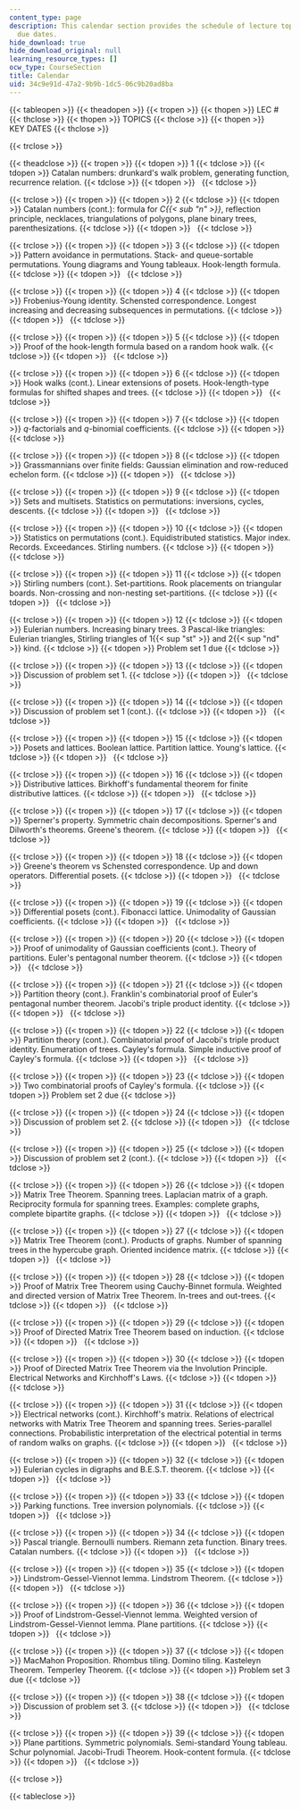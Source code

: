 ```yaml
---
content_type: page
description: This calendar section provides the schedule of lecture topics and homework
  due dates.
hide_download: true
hide_download_original: null
learning_resource_types: []
ocw_type: CourseSection
title: Calendar
uid: 34c9e91d-47a2-9b9b-1dc5-06c9b20ad8ba
---
```


{{< tableopen >}}
{{< theadopen >}}
{{< tropen >}}
{{< thopen >}}
LEC #
{{< thclose >}}
{{< thopen >}}
TOPICS
{{< thclose >}}
{{< thopen >}}
KEY DATES
{{< thclose >}}

{{< trclose >}}

{{< theadclose >}}
{{< tropen >}}
{{< tdopen >}}
1
{{< tdclose >}}
{{< tdopen >}}
Catalan numbers: drunkard's walk problem, generating function, recurrence relation.
{{< tdclose >}}
{{< tdopen >}}
 
{{< tdclose >}}

{{< trclose >}}
{{< tropen >}}
{{< tdopen >}}
2
{{< tdclose >}}
{{< tdopen >}}
Catalan numbers (cont.): formula for _C{{< sub "n" >}}_, reflection principle, necklaces, triangulations of polygons, plane binary trees, parenthesizations.
{{< tdclose >}}
{{< tdopen >}}
 
{{< tdclose >}}

{{< trclose >}}
{{< tropen >}}
{{< tdopen >}}
3
{{< tdclose >}}
{{< tdopen >}}
Pattern avoidance in permutations. Stack- and queue-sortable permutations. Young diagrams and Young tableaux. Hook-length formula.
{{< tdclose >}}
{{< tdopen >}}
 
{{< tdclose >}}

{{< trclose >}}
{{< tropen >}}
{{< tdopen >}}
4
{{< tdclose >}}
{{< tdopen >}}
Frobenius-Young identity. Schensted correspondence. Longest increasing and decreasing subsequences in permutations.
{{< tdclose >}}
{{< tdopen >}}
 
{{< tdclose >}}

{{< trclose >}}
{{< tropen >}}
{{< tdopen >}}
5
{{< tdclose >}}
{{< tdopen >}}
Proof of the hook-length formula based on a random hook walk.
{{< tdclose >}}
{{< tdopen >}}
 
{{< tdclose >}}

{{< trclose >}}
{{< tropen >}}
{{< tdopen >}}
6
{{< tdclose >}}
{{< tdopen >}}
Hook walks (cont.). Linear extensions of posets. Hook-length-type formulas for shifted shapes and trees.
{{< tdclose >}}
{{< tdopen >}}
 
{{< tdclose >}}

{{< trclose >}}
{{< tropen >}}
{{< tdopen >}}
7
{{< tdclose >}}
{{< tdopen >}}
_q_\-factorials and _q_\-binomial coefficients.
{{< tdclose >}}
{{< tdopen >}}
 
{{< tdclose >}}

{{< trclose >}}
{{< tropen >}}
{{< tdopen >}}
8
{{< tdclose >}}
{{< tdopen >}}
Grassmannians over finite fields: Gaussian elimination and row-reduced echelon form.
{{< tdclose >}}
{{< tdopen >}}
 
{{< tdclose >}}

{{< trclose >}}
{{< tropen >}}
{{< tdopen >}}
9
{{< tdclose >}}
{{< tdopen >}}
Sets and multisets. Statistics on permutations: inversions, cycles, descents.
{{< tdclose >}}
{{< tdopen >}}
 
{{< tdclose >}}

{{< trclose >}}
{{< tropen >}}
{{< tdopen >}}
10
{{< tdclose >}}
{{< tdopen >}}
Statistics on permutations (cont.). Equidistributed statistics. Major index. Records. Exceedances. Stirling numbers.
{{< tdclose >}}
{{< tdopen >}}
 
{{< tdclose >}}

{{< trclose >}}
{{< tropen >}}
{{< tdopen >}}
11
{{< tdclose >}}
{{< tdopen >}}
Stirling numbers (cont.). Set-partitions. Rook placements on triangular boards. Non-crossing and non-nesting set-partitions.
{{< tdclose >}}
{{< tdopen >}}
 
{{< tdclose >}}

{{< trclose >}}
{{< tropen >}}
{{< tdopen >}}
12
{{< tdclose >}}
{{< tdopen >}}
Eulerian numbers. Increasing binary trees. 3 Pascal-like triangles: Eulerian triangles, Stirling triangles of 1{{< sup "st" >}} and 2{{< sup "nd" >}} kind.
{{< tdclose >}}
{{< tdopen >}}
Problem set 1 due
{{< tdclose >}}

{{< trclose >}}
{{< tropen >}}
{{< tdopen >}}
13
{{< tdclose >}}
{{< tdopen >}}
Discussion of problem set 1.
{{< tdclose >}}
{{< tdopen >}}
 
{{< tdclose >}}

{{< trclose >}}
{{< tropen >}}
{{< tdopen >}}
14
{{< tdclose >}}
{{< tdopen >}}
Discussion of problem set 1 (cont.).
{{< tdclose >}}
{{< tdopen >}}
 
{{< tdclose >}}

{{< trclose >}}
{{< tropen >}}
{{< tdopen >}}
15
{{< tdclose >}}
{{< tdopen >}}
Posets and lattices. Boolean lattice. Partition lattice. Young's lattice.
{{< tdclose >}}
{{< tdopen >}}
 
{{< tdclose >}}

{{< trclose >}}
{{< tropen >}}
{{< tdopen >}}
16
{{< tdclose >}}
{{< tdopen >}}
Distributive lattices. Birkhoff's fundamental theorem for finite distributive lattices.
{{< tdclose >}}
{{< tdopen >}}
 
{{< tdclose >}}

{{< trclose >}}
{{< tropen >}}
{{< tdopen >}}
17
{{< tdclose >}}
{{< tdopen >}}
Sperner's property. Symmetric chain decompositions. Sperner's and Dilworth's theorems. Greene's theorem.
{{< tdclose >}}
{{< tdopen >}}
 
{{< tdclose >}}

{{< trclose >}}
{{< tropen >}}
{{< tdopen >}}
18
{{< tdclose >}}
{{< tdopen >}}
Greene's theorem vs Schensted correspondence. Up and down operators. Differential posets.
{{< tdclose >}}
{{< tdopen >}}
 
{{< tdclose >}}

{{< trclose >}}
{{< tropen >}}
{{< tdopen >}}
19
{{< tdclose >}}
{{< tdopen >}}
Differential posets (cont.). Fibonacci lattice. Unimodality of Gaussian coefficients.
{{< tdclose >}}
{{< tdopen >}}
 
{{< tdclose >}}

{{< trclose >}}
{{< tropen >}}
{{< tdopen >}}
20
{{< tdclose >}}
{{< tdopen >}}
Proof of unimodality of Gaussian coefficients (cont.). Theory of partitions. Euler's pentagonal number theorem.
{{< tdclose >}}
{{< tdopen >}}
 
{{< tdclose >}}

{{< trclose >}}
{{< tropen >}}
{{< tdopen >}}
21
{{< tdclose >}}
{{< tdopen >}}
Partition theory (cont.). Franklin's combinatorial proof of Euler's pentagonal number theorem. Jacobi's triple product identity.
{{< tdclose >}}
{{< tdopen >}}
 
{{< tdclose >}}

{{< trclose >}}
{{< tropen >}}
{{< tdopen >}}
22
{{< tdclose >}}
{{< tdopen >}}
Partition theory (cont.). Combinatorial proof of Jacobi's triple product identity. Enumeration of trees. Cayley's formula. Simple inductive proof of Cayley's formula.
{{< tdclose >}}
{{< tdopen >}}
 
{{< tdclose >}}

{{< trclose >}}
{{< tropen >}}
{{< tdopen >}}
23
{{< tdclose >}}
{{< tdopen >}}
Two combinatorial proofs of Cayley's formula.
{{< tdclose >}}
{{< tdopen >}}
Problem set 2 due
{{< tdclose >}}

{{< trclose >}}
{{< tropen >}}
{{< tdopen >}}
24
{{< tdclose >}}
{{< tdopen >}}
Discussion of problem set 2.
{{< tdclose >}}
{{< tdopen >}}
 
{{< tdclose >}}

{{< trclose >}}
{{< tropen >}}
{{< tdopen >}}
25
{{< tdclose >}}
{{< tdopen >}}
Discussion of problem set 2 (cont.).
{{< tdclose >}}
{{< tdopen >}}
 
{{< tdclose >}}

{{< trclose >}}
{{< tropen >}}
{{< tdopen >}}
26
{{< tdclose >}}
{{< tdopen >}}
Matrix Tree Theorem. Spanning trees. Laplacian matrix of a graph. Reciprocity formula for spanning trees. Examples: complete graphs, complete bipartite graphs.
{{< tdclose >}}
{{< tdopen >}}
 
{{< tdclose >}}

{{< trclose >}}
{{< tropen >}}
{{< tdopen >}}
27
{{< tdclose >}}
{{< tdopen >}}
Matrix Tree Theorem (cont.). Products of graphs. Number of spanning trees in the hypercube graph. Oriented incidence matrix.
{{< tdclose >}}
{{< tdopen >}}
 
{{< tdclose >}}

{{< trclose >}}
{{< tropen >}}
{{< tdopen >}}
28
{{< tdclose >}}
{{< tdopen >}}
Proof of Matrix Tree Theorem using Cauchy-Binnet formula. Weighted and directed version of Matrix Tree Theorem. In-trees and out-trees.
{{< tdclose >}}
{{< tdopen >}}
 
{{< tdclose >}}

{{< trclose >}}
{{< tropen >}}
{{< tdopen >}}
29
{{< tdclose >}}
{{< tdopen >}}
Proof of Directed Matrix Tree Theorem based on induction.
{{< tdclose >}}
{{< tdopen >}}
 
{{< tdclose >}}

{{< trclose >}}
{{< tropen >}}
{{< tdopen >}}
30
{{< tdclose >}}
{{< tdopen >}}
Proof of Directed Matrix Tree Theorem via the Involution Principle. Electrical Networks and Kirchhoff's Laws.
{{< tdclose >}}
{{< tdopen >}}
 
{{< tdclose >}}

{{< trclose >}}
{{< tropen >}}
{{< tdopen >}}
31
{{< tdclose >}}
{{< tdopen >}}
Electrical networks (cont.). Kirchhoff's matrix. Relations of electrical networks with Matrix Tree Theorem and spanning trees. Series-parallel connections. Probabilistic interpretation of the electrical potential in terms of random walks on graphs.
{{< tdclose >}}
{{< tdopen >}}
 
{{< tdclose >}}

{{< trclose >}}
{{< tropen >}}
{{< tdopen >}}
32
{{< tdclose >}}
{{< tdopen >}}
Eulerian cycles in digraphs and B.E.S.T. theorem.
{{< tdclose >}}
{{< tdopen >}}
 
{{< tdclose >}}

{{< trclose >}}
{{< tropen >}}
{{< tdopen >}}
33
{{< tdclose >}}
{{< tdopen >}}
Parking functions. Tree inversion polynomials.
{{< tdclose >}}
{{< tdopen >}}
 
{{< tdclose >}}

{{< trclose >}}
{{< tropen >}}
{{< tdopen >}}
34
{{< tdclose >}}
{{< tdopen >}}
Pascal triangle. Bernoulli numbers. Riemann zeta function. Binary trees. Catalan numbers.
{{< tdclose >}}
{{< tdopen >}}
 
{{< tdclose >}}

{{< trclose >}}
{{< tropen >}}
{{< tdopen >}}
35
{{< tdclose >}}
{{< tdopen >}}
Lindstrom-Gessel-Viennot lemma. Lindstrom Theorem.
{{< tdclose >}}
{{< tdopen >}}
 
{{< tdclose >}}

{{< trclose >}}
{{< tropen >}}
{{< tdopen >}}
36
{{< tdclose >}}
{{< tdopen >}}
Proof of Lindstrom-Gessel-Viennot lemma. Weighted version of Lindstrom-Gessel-Viennot lemma. Plane partitions.
{{< tdclose >}}
{{< tdopen >}}
 
{{< tdclose >}}

{{< trclose >}}
{{< tropen >}}
{{< tdopen >}}
37
{{< tdclose >}}
{{< tdopen >}}
MacMahon Proposition. Rhombus tiling. Domino tiling. Kasteleyn Theorem. Temperley Theorem.
{{< tdclose >}}
{{< tdopen >}}
Problem set 3 due
{{< tdclose >}}

{{< trclose >}}
{{< tropen >}}
{{< tdopen >}}
38
{{< tdclose >}}
{{< tdopen >}}
Discussion of problem set 3.
{{< tdclose >}}
{{< tdopen >}}
 
{{< tdclose >}}

{{< trclose >}}
{{< tropen >}}
{{< tdopen >}}
39
{{< tdclose >}}
{{< tdopen >}}
Plane partitions. Symmetric polynomials. Semi-standard Young tableau. Schur polynomial. Jacobi-Trudi Theorem. Hook-content formula.
{{< tdclose >}}
{{< tdopen >}}
 
{{< tdclose >}}

{{< trclose >}}

{{< tableclose >}}